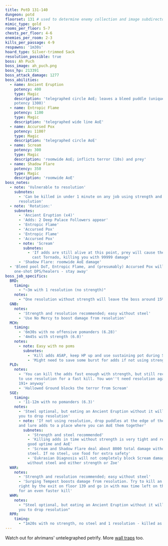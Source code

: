 ```yaml
---
title: PotD 131-140
dungeon: potd
floorset: 131 # used to determine enemy collection and image subdirectory
mimic_type: gold
rooms_per_floor: 5-7
chests_per_floor: 4-6
enemies_per_room: 2-3
kills_per_passage: 4-9
respawns: '1m30s'
hoard_type: Silver-trimmed Sack
resolution_possible: true
boss: Ah Puch
boss_image: ah_puch.png
boss_hp: 213391
boss_attack_damage: 1277
boss_abilities:
  - name: Ancient Eruption
    potency: 400
    type: Magic
    description: 'telegraphed circle AoE; leaves a bleed puddle (unique DoT
    potency 1300)'
  - name: Entropic Flame
    potency: 1100
    type: Magic
    description: 'telegraphed wide line AoE'
  - name: Accursed Pox
    potency: 1100?
    type: Magic
    description: 'telegraphed circle AoE'
  - name: Scream
    potency: 300
    type: Magic
    description: 'roomwide AoE; inflicts terror (10s) and prey'
  - name: Shadow Flare
    potency: 350
    type: Magic
    description: 'roomwide AoE'
boss_notes:
  - note: 'Vulnerable to resolution'
    subnotes:
      - 'Can be killed in under 1 minute on any job using strength and
      resolution'
  - note: 'Rotation:'
    subnotes:
      - 'Ancient Eruption (x4)'
      - 'Adds: 2 Deep Palace Followers appear'
      - 'Entropic Flame'
      - 'Accursed Pox'
      - 'Entropic Flame'
      - 'Accursed Pox'
      - note: 'Scream'
        subnotes:
          - 'If adds are still alive at this point, prey will cause them to
            cast Tornado, killing you with 99999 damage'
      - 'Shadow Flare: roomwide AoE damage'
  - 'Bleed pool DoT, Entropic Flame, and (presumably) Accursed Pox will
    one-shot DPS/healers - stay away'
boss_job_specifics:
  BRD:
    timing:
      - "~3m with 1 resolution (no strength)"
    notes:
      - "One resolution without strength will leave the boss around 15%"
  GNB:
    notes:
      - 'Strength and resolution recommended; easy without steel'
      - 'Use No Mercy to boost damage from resolution'
  MCH:
    timing:
      - '6m30s with no offensive pomanders (6.28)'
      - '4m45s with strength (6.0)'
    notes:
      - note: Easy with no poms
        subnotes:
          - 'Kill adds ASAP, keep HP up and use sustaining pot during Scream'
          - 'Might need to save some burst for adds if not using strength'
  PLD:
    notes:
      - 'You can kill the adds fast enough with strength, but still recommended
      to use resolution for a fast kill. You won''t need resolution again until
      191+ anyway'
      - 'Hallowed Ground blocks the terror from Scream'
  SGE:
    timing:
      - '11-12m with no pomanders (6.3)'
    notes:
      - 'Steel optional, but eating an Ancient Eruption without it will force
      you to drop resolution'
      - note: 'If not using resolution, drop puddles at the edge of the arena
      and lure adds to a place where you can AoE them together'
        subnotes:
          - 'Strength and steel recommended'
          - 'Killing adds in time without strength is very tight and requires
          good uptime and AoE'
          - 'Scream and Shadow Flare deal about 8000 total damage without
          steel. If no steel, use food for extra safety'
          - 'Eukrasian Diagnosis will not completely block Scream damage
          without steel and either strength or Zoe'
  WAR:
    notes:
      - 'Strength and resolution recommended; easy without steel'
      - 'Surging Tempest boosts damage from resolution. Try to kill an enemy
      right by the exit on floor 139 and go in with max time left on the buff
      for an even faster kill'
  WHM:
    notes:
      - "Steel optional, but eating an Ancient Eruption without it will force
      you to drop resolution"
  RPR:
    timing:
      - "1m20s with no strength, no steel and 1 resolution - killed as Scream was casting (7.21)"
---
```


Watch out for ahrimans' untelegraphed petrify. More
[wall traps](/wall_traps.html#potd-131-149) too.
